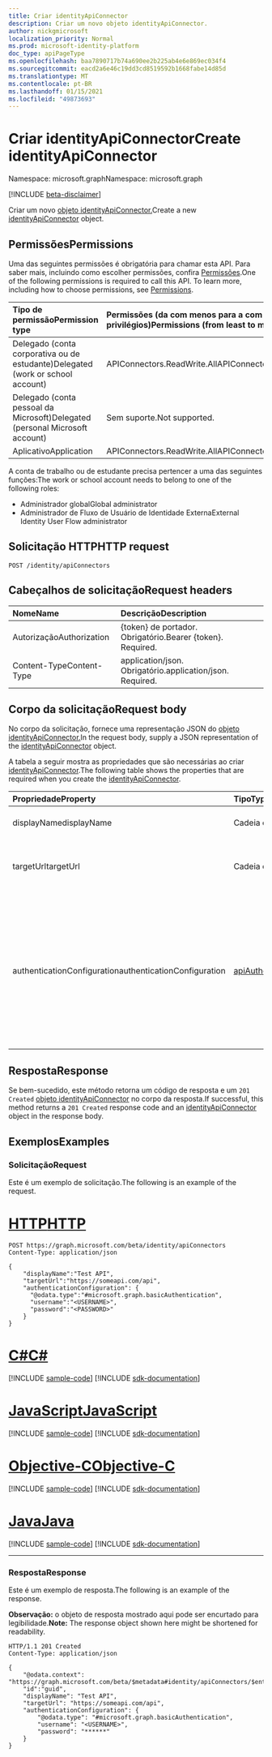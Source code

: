 ```yaml
---
title: Criar identityApiConnector
description: Criar um novo objeto identityApiConnector.
author: nickgmicrosoft
localization_priority: Normal
ms.prod: microsoft-identity-platform
doc_type: apiPageType
ms.openlocfilehash: baa7890717b74a690ee2b225ab4e6e869ec034f4
ms.sourcegitcommit: eacd2a6e46c19dd3cd8519592b1668fabe14d85d
ms.translationtype: MT
ms.contentlocale: pt-BR
ms.lasthandoff: 01/15/2021
ms.locfileid: "49873693"
---
```

# <a name="create-identityapiconnector"></a><span data-ttu-id="117c0-103">Criar identityApiConnector</span><span class="sxs-lookup"><span data-stu-id="117c0-103">Create identityApiConnector</span></span>

<span data-ttu-id="117c0-104">Namespace: microsoft.graph</span><span class="sxs-lookup"><span data-stu-id="117c0-104">Namespace: microsoft.graph</span></span>

[!INCLUDE [beta-disclaimer](../../includes/beta-disclaimer.md)]

<span data-ttu-id="117c0-105">Criar um novo [objeto identityApiConnector.](../resources/identityapiconnector.md)</span><span class="sxs-lookup"><span data-stu-id="117c0-105">Create a new [identityApiConnector](../resources/identityapiconnector.md) object.</span></span>

## <a name="permissions"></a><span data-ttu-id="117c0-106">Permissões</span><span class="sxs-lookup"><span data-stu-id="117c0-106">Permissions</span></span>

<span data-ttu-id="117c0-p101">Uma das seguintes permissões é obrigatória para chamar esta API. Para saber mais, incluindo como escolher permissões, confira [Permissões](/graph/permissions-reference).</span><span class="sxs-lookup"><span data-stu-id="117c0-p101">One of the following permissions is required to call this API. To learn more, including how to choose permissions, see [Permissions](/graph/permissions-reference).</span></span>

| <span data-ttu-id="117c0-109">Tipo de permissão</span><span class="sxs-lookup"><span data-stu-id="117c0-109">Permission type</span></span>                        | <span data-ttu-id="117c0-110">Permissões (da com menos para a com mais privilégios)</span><span class="sxs-lookup"><span data-stu-id="117c0-110">Permissions (from least to most privileged)</span></span> |
| :------------------------------------- | :------------------------------------------ |
| <span data-ttu-id="117c0-111">Delegado (conta corporativa ou de estudante)</span><span class="sxs-lookup"><span data-stu-id="117c0-111">Delegated (work or school account)</span></span>     | <span data-ttu-id="117c0-112">APIConnectors.ReadWrite.All</span><span class="sxs-lookup"><span data-stu-id="117c0-112">APIConnectors.ReadWrite.All</span></span> |
| <span data-ttu-id="117c0-113">Delegado (conta pessoal da Microsoft)</span><span class="sxs-lookup"><span data-stu-id="117c0-113">Delegated (personal Microsoft account)</span></span> | <span data-ttu-id="117c0-114">Sem suporte.</span><span class="sxs-lookup"><span data-stu-id="117c0-114">Not supported.</span></span>  |
| <span data-ttu-id="117c0-115">Aplicativo</span><span class="sxs-lookup"><span data-stu-id="117c0-115">Application</span></span>                            | <span data-ttu-id="117c0-116">APIConnectors.ReadWrite.All</span><span class="sxs-lookup"><span data-stu-id="117c0-116">APIConnectors.ReadWrite.All</span></span> |

<span data-ttu-id="117c0-117">A conta de trabalho ou de estudante precisa pertencer a uma das seguintes funções:</span><span class="sxs-lookup"><span data-stu-id="117c0-117">The work or school account needs to belong to one of the following roles:</span></span>

* <span data-ttu-id="117c0-118">Administrador global</span><span class="sxs-lookup"><span data-stu-id="117c0-118">Global administrator</span></span>
* <span data-ttu-id="117c0-119">Administrador de Fluxo de Usuário de Identidade Externa</span><span class="sxs-lookup"><span data-stu-id="117c0-119">External Identity User Flow administrator</span></span>

## <a name="http-request"></a><span data-ttu-id="117c0-120">Solicitação HTTP</span><span class="sxs-lookup"><span data-stu-id="117c0-120">HTTP request</span></span>

<!-- {
  "blockType": "ignored"
}
-->

```http
POST /identity/apiConnectors
```

## <a name="request-headers"></a><span data-ttu-id="117c0-121">Cabeçalhos de solicitação</span><span class="sxs-lookup"><span data-stu-id="117c0-121">Request headers</span></span>

| <span data-ttu-id="117c0-122">Nome</span><span class="sxs-lookup"><span data-stu-id="117c0-122">Name</span></span>          | <span data-ttu-id="117c0-123">Descrição</span><span class="sxs-lookup"><span data-stu-id="117c0-123">Description</span></span>                 |
| :------------ | :-------------------------- |
| <span data-ttu-id="117c0-124">Autorização</span><span class="sxs-lookup"><span data-stu-id="117c0-124">Authorization</span></span> | <span data-ttu-id="117c0-p102">{token} de portador. Obrigatório.</span><span class="sxs-lookup"><span data-stu-id="117c0-p102">Bearer {token}. Required.</span></span>   |
| <span data-ttu-id="117c0-127">Content-Type</span><span class="sxs-lookup"><span data-stu-id="117c0-127">Content-Type</span></span>  | <span data-ttu-id="117c0-p103">application/json. Obrigatório.</span><span class="sxs-lookup"><span data-stu-id="117c0-p103">application/json. Required.</span></span> |

## <a name="request-body"></a><span data-ttu-id="117c0-130">Corpo da solicitação</span><span class="sxs-lookup"><span data-stu-id="117c0-130">Request body</span></span>

<span data-ttu-id="117c0-131">No corpo da solicitação, fornece uma representação JSON do [objeto identityApiConnector.](../resources/identityapiconnector.md)</span><span class="sxs-lookup"><span data-stu-id="117c0-131">In the request body, supply a JSON representation of the [identityApiConnector](../resources/identityapiconnector.md) object.</span></span>

<span data-ttu-id="117c0-132">A tabela a seguir mostra as propriedades que são necessárias ao criar [identityApiConnector](../resources/identityapiconnector.md).</span><span class="sxs-lookup"><span data-stu-id="117c0-132">The following table shows the properties that are required when you create the [identityApiConnector](../resources/identityapiconnector.md).</span></span>

|<span data-ttu-id="117c0-133">Propriedade</span><span class="sxs-lookup"><span data-stu-id="117c0-133">Property</span></span>|<span data-ttu-id="117c0-134">Tipo</span><span class="sxs-lookup"><span data-stu-id="117c0-134">Type</span></span>|<span data-ttu-id="117c0-135">Descrição</span><span class="sxs-lookup"><span data-stu-id="117c0-135">Description</span></span>|
|:---|:---|:---|
|<span data-ttu-id="117c0-136">displayName</span><span class="sxs-lookup"><span data-stu-id="117c0-136">displayName</span></span>|<span data-ttu-id="117c0-137">Cadeia de caracteres</span><span class="sxs-lookup"><span data-stu-id="117c0-137">String</span></span>| <span data-ttu-id="117c0-138">O nome do conector da API.</span><span class="sxs-lookup"><span data-stu-id="117c0-138">The name of the API connector.</span></span> |
|<span data-ttu-id="117c0-139">targetUrl</span><span class="sxs-lookup"><span data-stu-id="117c0-139">targetUrl</span></span>|<span data-ttu-id="117c0-140">Cadeia de caracteres</span><span class="sxs-lookup"><span data-stu-id="117c0-140">String</span></span>| <span data-ttu-id="117c0-141">A URL do ponto de extremidade da API a ser chamada.</span><span class="sxs-lookup"><span data-stu-id="117c0-141">The URL of the API endpoint to call.</span></span> |
|<span data-ttu-id="117c0-142">authenticationConfiguration</span><span class="sxs-lookup"><span data-stu-id="117c0-142">authenticationConfiguration</span></span>|[<span data-ttu-id="117c0-143">apiAuthenticationConfigurationBase</span><span class="sxs-lookup"><span data-stu-id="117c0-143">apiAuthenticationConfigurationBase</span></span>](../resources/apiauthenticationconfigurationbase.md)|<span data-ttu-id="117c0-144">O objeto que descreve os detalhes de configuração de autenticação para chamar a API.</span><span class="sxs-lookup"><span data-stu-id="117c0-144">The object which describes the authentication configuration details for calling the API.</span></span> <span data-ttu-id="117c0-145">Somente [a autenticação Básica](../resources/basicauthentication.md) é suportada.</span><span class="sxs-lookup"><span data-stu-id="117c0-145">Only [Basic authentication](../resources/basicauthentication.md) is supported.</span></span>|

## <a name="response"></a><span data-ttu-id="117c0-146">Resposta</span><span class="sxs-lookup"><span data-stu-id="117c0-146">Response</span></span>

<span data-ttu-id="117c0-147">Se bem-sucedido, este método retorna um código de resposta e um `201 Created` [objeto identityApiConnector](../resources/identityapiconnector.md) no corpo da resposta.</span><span class="sxs-lookup"><span data-stu-id="117c0-147">If successful, this method returns a `201 Created` response code and an [identityApiConnector](../resources/identityapiconnector.md) object in the response body.</span></span>

## <a name="examples"></a><span data-ttu-id="117c0-148">Exemplos</span><span class="sxs-lookup"><span data-stu-id="117c0-148">Examples</span></span>

### <a name="request"></a><span data-ttu-id="117c0-149">Solicitação</span><span class="sxs-lookup"><span data-stu-id="117c0-149">Request</span></span>

<span data-ttu-id="117c0-150">Este é um exemplo de solicitação.</span><span class="sxs-lookup"><span data-stu-id="117c0-150">The following is an example of the request.</span></span>


# <a name="http"></a>[<span data-ttu-id="117c0-151">HTTP</span><span class="sxs-lookup"><span data-stu-id="117c0-151">HTTP</span></span>](#tab/http)
<!-- {
  "blockType": "request",
  "name": "create_identityapiconnector"
}
-->

```http
POST https://graph.microsoft.com/beta/identity/apiConnectors
Content-Type: application/json

{
    "displayName":"Test API",
    "targetUrl":"https://someapi.com/api",
    "authenticationConfiguration": {
      "@odata.type":"#microsoft.graph.basicAuthentication",
      "username":"<USERNAME>",
      "password":"<PASSWORD>"
    }
}
```
# <a name="c"></a>[<span data-ttu-id="117c0-152">C#</span><span class="sxs-lookup"><span data-stu-id="117c0-152">C#</span></span>](#tab/csharp)
[!INCLUDE [sample-code](../includes/snippets/csharp/create-identityapiconnector-csharp-snippets.md)]
[!INCLUDE [sdk-documentation](../includes/snippets/snippets-sdk-documentation-link.md)]

# <a name="javascript"></a>[<span data-ttu-id="117c0-153">JavaScript</span><span class="sxs-lookup"><span data-stu-id="117c0-153">JavaScript</span></span>](#tab/javascript)
[!INCLUDE [sample-code](../includes/snippets/javascript/create-identityapiconnector-javascript-snippets.md)]
[!INCLUDE [sdk-documentation](../includes/snippets/snippets-sdk-documentation-link.md)]

# <a name="objective-c"></a>[<span data-ttu-id="117c0-154">Objective-C</span><span class="sxs-lookup"><span data-stu-id="117c0-154">Objective-C</span></span>](#tab/objc)
[!INCLUDE [sample-code](../includes/snippets/objc/create-identityapiconnector-objc-snippets.md)]
[!INCLUDE [sdk-documentation](../includes/snippets/snippets-sdk-documentation-link.md)]

# <a name="java"></a>[<span data-ttu-id="117c0-155">Java</span><span class="sxs-lookup"><span data-stu-id="117c0-155">Java</span></span>](#tab/java)
[!INCLUDE [sample-code](../includes/snippets/java/create-identityapiconnector-java-snippets.md)]
[!INCLUDE [sdk-documentation](../includes/snippets/snippets-sdk-documentation-link.md)]

---


### <a name="response"></a><span data-ttu-id="117c0-156">Resposta</span><span class="sxs-lookup"><span data-stu-id="117c0-156">Response</span></span>

<span data-ttu-id="117c0-157">Este é um exemplo de resposta.</span><span class="sxs-lookup"><span data-stu-id="117c0-157">The following is an example of the response.</span></span>

<span data-ttu-id="117c0-158">**Observação:** o objeto de resposta mostrado aqui pode ser encurtado para legibilidade.</span><span class="sxs-lookup"><span data-stu-id="117c0-158">**Note:** The response object shown here might be shortened for readability.</span></span>

<!-- {
  "blockType": "response",
  "truncated": true,
  "@odata.type": "microsoft.graph.identityApiConnector"
}
-->

```http
HTTP/1.1 201 Created
Content-Type: application/json

{
    "@odata.context": "https://graph.microsoft.com/beta/$metadata#identity/apiConnectors/$entity",
    "id":"guid",
    "displayName": "Test API",
    "targetUrl": "https://someapi.com/api",
    "authenticationConfiguration": {
        "@odata.type": "#microsoft.graph.basicAuthentication",
        "username": "<USERNAME>",
        "password": "******"
    }
}
```
